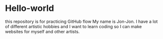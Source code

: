 # Hello-world
this repository is for practicing GitHub flow
My name is Jon-Jon. I have a lot of different artistic hobbies and I want to learn coding so I can make websites for myself and other artists.
